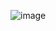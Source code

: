 ![image](https://github.com/suyashsaroj/terminalPortfolio/assets/48505375/5c248bd4-7a4d-4f40-ae3b-5fd83d448cd1)
